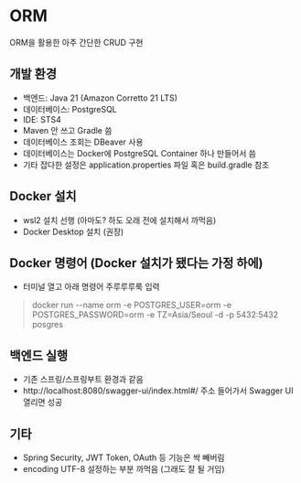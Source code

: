 # ORM
ORM을 활용한 아주 간단한 CRUD 구현

## 개발 환경
* 백엔드: Java 21 (Amazon Corretto 21 LTS)
* 데이터베이스: PostgreSQL
* IDE: STS4
* Maven 안 쓰고 Gradle 씀
* 데이터베이스 조회는 DBeaver 사용
* 데이터베이스는 Docker에 PostgreSQL Container 하나 만들어서 씀
* 기타 잡다한 설정은 application.properties 파일 혹은 build.gradle 참조

## Docker 설치
* wsl2 설치 선행 (아마도? 하도 오래 전에 설치해서 까먹음)
* Docker Desktop 설치 (권장)

## Docker 명령어 (Docker 설치가 됐다는 가정 하에)
* 터미널 열고 아래 명령어 주루루루룩 입력
> docker run --name orm -e POSTGRES_USER=orm -e POSTGRES_PASSWORD=orm -e TZ=Asia/Seoul -d -p 5432:5432 posgres

## 백엔드 실행
* 기존 스프링/스프링부트 환경과 같음
* http://localhost:8080/swagger-ui/index.html#/ 주소 들어가서 Swagger UI 열리면 성공

## 기타
* Spring Security, JWT Token, OAuth 등 기능은 싹 빼버림
* encoding UTF-8 설정하는 부분 까먹음 (그래도 잘 될 거임)
